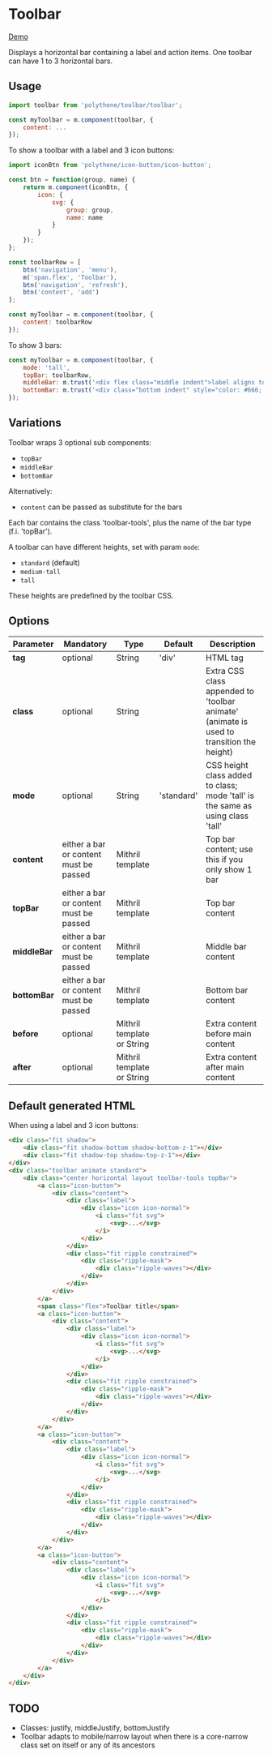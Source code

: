 # Toolbar

<a class="btn-demo" href="http://arthurclemens.github.io/Polythene-Examples/index.html#/toolbar">Demo</a>

Displays a horizontal bar containing a label and action items. One toolbar can have 1 to 3 horizontal bars.


## Usage

~~~javascript
import toolbar from 'polythene/toolbar/toolbar';

const myToolbar = m.component(toolbar, {
    content: ...
});
~~~

To show a toolbar with a label and 3 icon buttons:

~~~javascript
import iconBtn from 'polythene/icon-button/icon-button';

const btn = function(group, name) {
    return m.component(iconBtn, {
        icon: {
            svg: {
                group: group,
                name: name
            }
        }
    });
};

const toolbarRow = [
    btn('navigation', 'menu'),
    m('span.flex', 'Toolbar'),
    btn('navigation', 'refresh'),
    btn('content', 'add')
];

const myToolbar = m.component(toolbar, {
    content: toolbarRow
});
~~~

To show 3 bars:

~~~javascript
const myToolbar = m.component(toolbar, {
	mode: 'tall',
	topBar: toolbarRow,
	middleBar: m.trust('<div flex class="middle indent">label aligns to the middle</div>'),
	bottomBar: m.trust('<div class="bottom indent" style="color: #666; font-size: 18px;">some stuffs align to the bottom</div>')
});
~~~

## Variations

Toolbar wraps 3 optional sub components:
* `topBar`
* `middleBar`
* `bottomBar`

Alternatively:
* `content` can be passed as substitute for the bars

Each bar contains the class 'toolbar-tools', plus the name of the bar type (f.i. 'topBar').

A toolbar can have different heights, set with param `mode`:

* `standard` (default)
* `medium-tall`
* `tall`

These heights are predefined by the toolbar CSS.


## Options

| **Parameter** |  **Mandatory** | **Type** | **Default** | **Description** |
| ------------- | -------------- | -------- | ----------- | --------------- |
| **tag** | optional | String | 'div' | HTML tag |
| **class** | optional | String |  | Extra CSS class appended to 'toolbar animate' (animate is used to transition the height) |
| **mode** | optional | String | 'standard' | CSS height class added to class; mode 'tall' is the same as using class 'tall' |
| **content** | either a bar or content must be passed | Mithril template | | Top bar content; use this if you only show 1 bar |
| **topBar** | either a bar or content must be passed | Mithril template | | Top bar content |
| **middleBar** | either a bar or content must be passed | Mithril template | | Middle bar content |
| **bottomBar** | either a bar or content must be passed | Mithril template | | Bottom bar content |
| **before** | optional | Mithril template or String | | Extra content before main content |
| **after** | optional | Mithril template or String | | Extra content after main content |


## Default generated HTML

When using a label and 3 icon buttons:

~~~html
<div class="fit shadow">
    <div class="fit shadow-bottom shadow-bottom-z-1"></div>
    <div class="fit shadow-top shadow-top-z-1"></div>
</div>
<div class="toolbar animate standard">
    <div class="center horizontal layout toolbar-tools topBar">
        <a class="icon-button">
            <div class="content">
                <div class="label">
                    <div class="icon icon-normal">
                        <i class="fit svg">
                            <svg>...</svg>
                        </i>
                    </div>
                </div>
                <div class="fit ripple constrained">
                    <div class="ripple-mask">
                        <div class="ripple-waves"></div>
                    </div>
                </div>
            </div>
        </a>
        <span class="flex">Toolbar title</span>
        <a class="icon-button">
            <div class="content">
                <div class="label">
                    <div class="icon icon-normal">
                        <i class="fit svg">
                            <svg>...</svg>
                        </i>
                    </div>
                </div>
                <div class="fit ripple constrained">
                    <div class="ripple-mask">
                        <div class="ripple-waves"></div>
                    </div>
                </div>
            </div>
        </a>
        <a class="icon-button">
            <div class="content">
                <div class="label">
                    <div class="icon icon-normal">
                        <i class="fit svg">
                            <svg>...</svg>
                        </i>
                    </div>
                </div>
                <div class="fit ripple constrained">
                    <div class="ripple-mask">
                        <div class="ripple-waves"></div>
                    </div>
                </div>
            </div>
        </a>
        <a class="icon-button">
            <div class="content">
                <div class="label">
                    <div class="icon icon-normal">
                        <i class="fit svg">
                            <svg>...</svg>
                        </i>
                    </div>
                </div>
                <div class="fit ripple constrained">
                    <div class="ripple-mask">
                        <div class="ripple-waves"></div>
                    </div>
                </div>
            </div>
        </a>
    </div>
</div>
~~~


## TODO

* Classes: justify, middleJustify, bottomJustify
* Toolbar adapts to mobile/narrow layout when there is a core-narrow class set on itself or any of its ancestors
